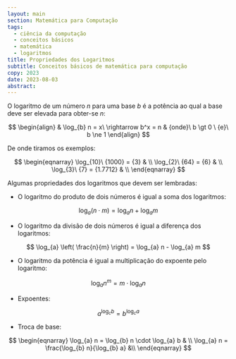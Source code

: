 ```yaml
---
layout: main
section: Matemática para Computação
tags:
  - ciência da computação
  - conceitos básicos
  - matemática
  - logaritmos
title: Propriedades dos Logaritmos
subtitle: Conceitos básicos de matemática para computação
copy: 2023
date: 2023-08-03
abstract:
---
```

O logaritmo de um número $n$ para uma base $b$ é a potência ao qual a base deve ser elevada para obter-se $n$:

$$
\begin{align}
& \log_{b} n = x\ \rightarrow b^x = n & {onde}\ b \gt 0 \ {e}\ b \ne 1
\end{align}
$$

De onde tiramos os exemplos:

$$
\begin{eqnarray}
\log_{10}\ {1000} = {3} & \\
\log_{2}\ {64} = {6} & \\
\log_{3}\ {7} = {1.7712} & \\
\end{eqnarray}
$$

Algumas propriedades dos logaritmos que devem ser lembradas:

* O logaritmo do produto de dois números é igual a soma dos logaritmos:

$$
\log_{a} (n \cdot m) = \log_{a} n + \log_{a} m
$$

* O logaritmo da divisão de dois números é igual a diferença dos logaritmos: 

$$
\log_{a} \left( \frac{n}{m} \right) = \log_{a} n - \log_{a} m
$$

* O logaritmo da potência é igual a multiplicação do expoente pelo logaritmo:

$$
\log_{a} n^{m} = m\cdot\log_{a} n
$$

* Expoentes:

$$
a^{\log_{c} b} = b^{\log_{c} a}
$$

* Troca de base:

$$
\begin{eqnarray}
\log_{a} n = \log_{b} n \cdot \log_{a} b & \\
\log_{a} n = \frac{\log_{b} n}{\log_{b} a} &\\
\end{eqnarray}
$$
